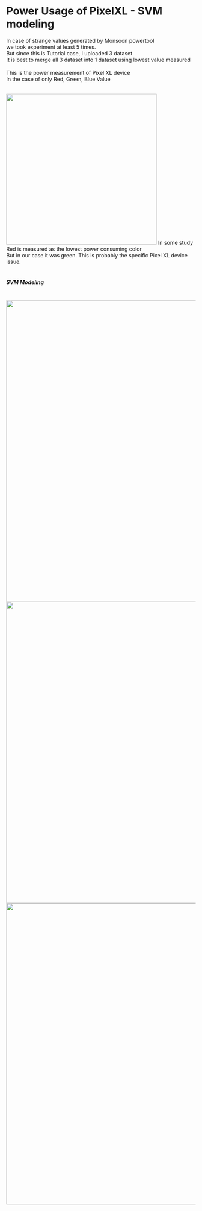 # Power Usage of PixelXL - SVM modeling

In case of strange values generated by Monsoon powertool<br/>
we took experiment at least 5 times. <br/>
But since this is Tutorial case, I uploaded 3 dataset<br/>
It is best to merge all 3 dataset into 1 dataset using lowest value measured<br/>
<br/>
This is the power measurement of Pixel XL device<br/>
In the case of only Red, Green, Blue Value<br/>
<br/>

<img width="400" src="https://user-images.githubusercontent.com/30307587/45684468-6c7b5f00-bb81-11e8-837a-8e2c4bd87c04.PNG">
In some study Red is measured as the lowest power consuming color <br/>
But in our case it was green. This is probably the specific Pixel XL device issue.<br/>
<br/>

##### SVM Modeling
<br/>

<img width="800" src="https://user-images.githubusercontent.com/30307587/45685148-61c1c980-bb83-11e8-8524-6d0e9a9273bd.JPG">
<img width="800" src="https://user-images.githubusercontent.com/30307587/45685149-61c1c980-bb83-11e8-9af9-ccf433a929f1.JPG">
<img width="800" src="https://user-images.githubusercontent.com/30307587/45685150-625a6000-bb83-11e8-968a-adc54ac95a8a.JPG">
